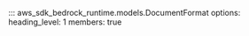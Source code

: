 ::: aws_sdk_bedrock_runtime.models.DocumentFormat
    options:
        heading_level: 1
        members: true
